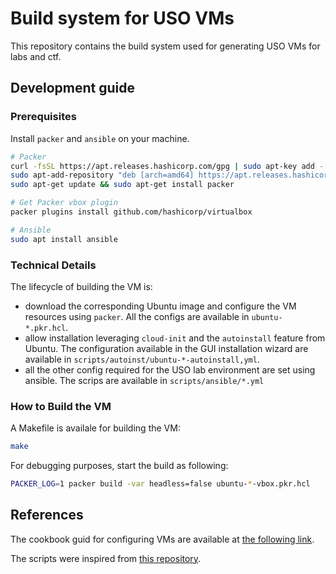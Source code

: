 # Build system for USO VMs

This repository contains the build system used for generating USO VMs for labs and ctf.

## Development guide

### Prerequisites

Install `packer` and `ansible` on your machine.

```bash
# Packer
curl -fsSL https://apt.releases.hashicorp.com/gpg | sudo apt-key add -
sudo apt-add-repository "deb [arch=amd64] https://apt.releases.hashicorp.com $(lsb_release -cs) main"
sudo apt-get update && sudo apt-get install packer

# Get Packer vbox plugin
packer plugins install github.com/hashicorp/virtualbox

# Ansible
sudo apt install ansible
```

### Technical Details

The lifecycle of building the VM is:
- download the corresponding Ubuntu image and configure the VM resources using `packer`. All the configs are available in `ubuntu-*.pkr.hcl`.
- allow installation leveraging `cloud-init` and the `autoinstall` feature from Ubuntu. The configuration available in the GUI installation wizard are available in `scripts/autoinst/ubuntu-*-autoinstall,yml`.
- all the other config required for the USO lab environment are set using ansible. The scrips are available in `scripts/ansible/*.yml`

### How to Build the VM

A Makefile is availale for building the VM:
```bash
make
```

For debugging purposes, start the build as following:

```bash
PACKER_LOG=1 packer build -var headless=false ubuntu-*-vbox.pkr.hcl
```

## References
The cookbook guid for configuring VMs are available at [the following link](https://github.com/cs-pub-ro/lab-infrastructure/blob/master/install/uso-vm-actions.txt).

The scripts were inspired from [this repository](https://gitlab.cs.pub.ro/SCGC/packer).
